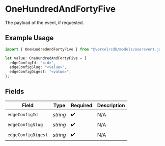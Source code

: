 # OneHundredAndFortyFive

The payload of the event, if requested.

## Example Usage

```typescript
import { OneHundredAndFortyFive } from "@vercel/sdk/models/userevent.js";

let value: OneHundredAndFortyFive = {
  edgeConfigId: "<id>",
  edgeConfigSlug: "<value>",
  edgeConfigDigest: "<value>",
};
```

## Fields

| Field              | Type               | Required           | Description        |
| ------------------ | ------------------ | ------------------ | ------------------ |
| `edgeConfigId`     | *string*           | :heavy_check_mark: | N/A                |
| `edgeConfigSlug`   | *string*           | :heavy_check_mark: | N/A                |
| `edgeConfigDigest` | *string*           | :heavy_check_mark: | N/A                |